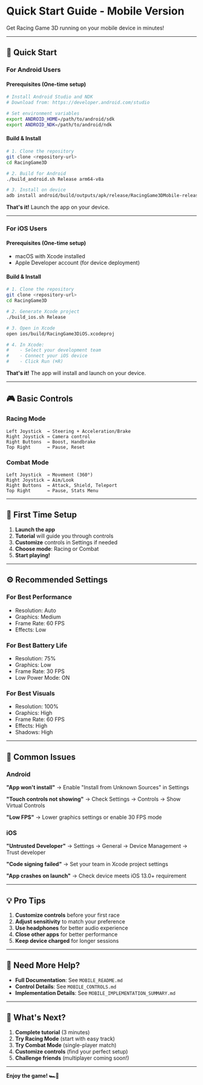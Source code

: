 # Quick Start Guide - Mobile Version

Get Racing Game 3D running on your mobile device in minutes!

---

## 🚀 Quick Start

### For Android Users

#### Prerequisites (One-time setup)
```bash
# Install Android Studio and NDK
# Download from: https://developer.android.com/studio

# Set environment variables
export ANDROID_HOME=/path/to/android/sdk
export ANDROID_NDK=/path/to/android/ndk
```

#### Build & Install
```bash
# 1. Clone the repository
git clone <repository-url>
cd RacingGame3D

# 2. Build for Android
./build_android.sh Release arm64-v8a

# 3. Install on device
adb install android/build/outputs/apk/release/RacingGame3DMobile-release.apk
```

**That's it!** Launch the app on your device.

---

### For iOS Users

#### Prerequisites (One-time setup)
- macOS with Xcode installed
- Apple Developer account (for device deployment)

#### Build & Install
```bash
# 1. Clone the repository
git clone <repository-url>
cd RacingGame3D

# 2. Generate Xcode project
./build_ios.sh Release

# 3. Open in Xcode
open ios/build/RacingGame3DiOS.xcodeproj

# 4. In Xcode:
#    - Select your development team
#    - Connect your iOS device
#    - Click Run (⌘R)
```

**That's it!** The app will install and launch on your device.

---

## 🎮 Basic Controls

### Racing Mode
```
Left Joystick  → Steering + Acceleration/Brake
Right Joystick → Camera control
Right Buttons  → Boost, Handbrake
Top Right      → Pause, Reset
```

### Combat Mode
```
Left Joystick  → Movement (360°)
Right Joystick → Aim/Look
Right Buttons  → Attack, Shield, Teleport
Top Right      → Pause, Stats Menu
```

---

## 📱 First Time Setup

1. **Launch the app**
2. **Tutorial** will guide you through controls
3. **Customize** controls in Settings if needed
4. **Choose mode**: Racing or Combat
5. **Start playing!**

---

## ⚙️ Recommended Settings

### For Best Performance
- Resolution: Auto
- Graphics: Medium
- Frame Rate: 60 FPS
- Effects: Low

### For Best Battery Life
- Resolution: 75%
- Graphics: Low
- Frame Rate: 30 FPS
- Low Power Mode: ON

### For Best Visuals
- Resolution: 100%
- Graphics: High
- Frame Rate: 60 FPS
- Effects: High
- Shadows: High

---

## 🔧 Common Issues

### Android

**"App won't install"**
→ Enable "Install from Unknown Sources" in Settings

**"Touch controls not showing"**
→ Check Settings → Controls → Show Virtual Controls

**"Low FPS"**
→ Lower graphics settings or enable 30 FPS mode

### iOS

**"Untrusted Developer"**
→ Settings → General → Device Management → Trust developer

**"Code signing failed"**
→ Set your team in Xcode project settings

**"App crashes on launch"**
→ Check device meets iOS 13.0+ requirement

---

## 💡 Pro Tips

1. **Customize controls** before your first race
2. **Adjust sensitivity** to match your preference
3. **Use headphones** for better audio experience
4. **Close other apps** for better performance
5. **Keep device charged** for longer sessions

---

## 📖 Need More Help?

- **Full Documentation**: See `MOBILE_README.md`
- **Control Details**: See `MOBILE_CONTROLS.md`
- **Implementation Details**: See `MOBILE_IMPLEMENTATION_SUMMARY.md`

---

## 🎯 What's Next?

1. **Complete tutorial** (3 minutes)
2. **Try Racing Mode** (start with easy track)
3. **Try Combat Mode** (single-player match)
4. **Customize controls** (find your perfect setup)
5. **Challenge friends** (multiplayer coming soon!)

---

**Enjoy the game! 🏎️💨**

